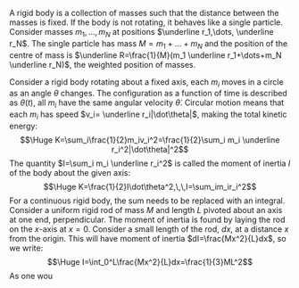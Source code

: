 
A rigid body is a collection of masses such that the distance between the masses is fixed. If the body is not rotating, it behaves like a single particle. Consider masses $m_1,\dots,m_N$ at positions $\underline r_1,\dots, \underline r_N$. The single particle has mass $M=m_1+\dots+m_N$ and the position of the centre of mass is $\underline R=\frac{1}{M}(m_1 \underline r_1+\dots+m_N \underline r_N)$, the weighted position of masses.

Consider a rigid body rotating about a fixed axis, each $m_i$ moves in a circle as an angle $\theta$ changes. The configuration as a function of time is described as $\theta(t)$, all $m_i$ have the same angular velocity $\dot\theta$. Circular motion means that each $m_i$ has speed $v_i= \underline r_i|\dot\theta|$, making the total kinetic energy:$$\Huge K=\sum_i\frac{1}{2}m_iv_i^2=\frac{1}{2}\sum_i m_i \underline r_i^2|\dot\theta|^2$$The quantity $I=\sum_i m_i \underline r_i^2$ is called the moment of inertia $I$ of the body about the given axis:$$\Huge K=\frac{1}{2}I\dot\theta^2,\,\,I=\sum_im_ir_i^2$$For a continuous rigid body, the sum needs to be replaced with an integral. Consider a uniform rigid rod of mass $M$ and length $L$ pivoted about an axis at one end, perpendicular. The moment of inertia is found by laying the rod on the $x$-axis at $x=0$. Consider a small length of the rod, $dx$, at a distance $x$ from the origin. This will have moment of inertia $dI=\frac{Mx^2}{L}dx$, so we write:$$\Huge I=\int_0^L\frac{Mx^2}{L}dx=\frac{1}{3}ML^2$$As one wou